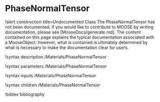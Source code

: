 <!-- MOOSE Documentation Stub: Remove this when content is added. -->

# PhaseNormalTensor

!alert construction title=Undocumented Class
The PhaseNormalTensor has not been documented, if you would like to contribute to MOOSE by
writing documentation, please see [MooseDocs/generate.md]. The content contained on this page explains
the typical documentation associated with a MooseObject; however, what is contained is ultimately
determined by what is necessary to make the documentation clear for users.

!syntax description /Materials/PhaseNormalTensor

!syntax parameters /Materials/PhaseNormalTensor

!syntax inputs /Materials/PhaseNormalTensor

!syntax children /Materials/PhaseNormalTensor

!bibtex bibliography
